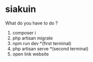 # siakuin
What do you have to do ?
1. composer i
2. php artisan migrate
3. npm run dev *(first terminal)
4. php artisan serve *(second terminal)
5. open link website
